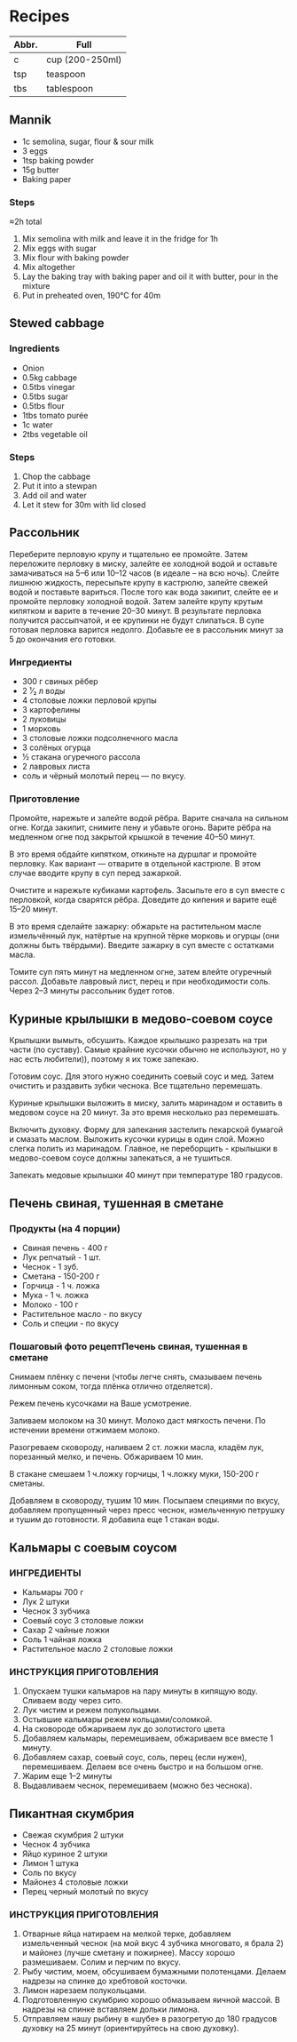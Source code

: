 # Recipes

| Abbr. | Full |
| --- | --- |
| c | cup (200-250ml) |
| tsp | teaspoon |
| tbs | tablespoon |

## Mannik

- 1c semolina, sugar, flour & sour milk
- 3 eggs
- 1tsp baking powder
- 15g butter
- Baking paper

### Steps

≈2h total

1. Mix semolina with milk and leave it in the fridge for 1h
1. Mix eggs with sugar
1. Mix flour with baking powder
1. Mix altogether
1. Lay the baking tray with baking paper and oil it with butter, pour in the mixture
1. Put in preheated oven, 190°C for 40m

## Stewed cabbage

### Ingredients

- Onion
- 0.5kg cabbage
- 0.5tbs vinegar
- 0.5tbs sugar
- 0.5tbs flour
- 1tbs tomato purée
- 1c water
- 2tbs vegetable oil

### Steps

1. Chop the cabbage
1. Put it into a stewpan
1. Add oil and water
1. Let it stew for 30m with lid closed

## Рассольник

Переберите перловую крупу и тщательно ее промойте. Затем переложите перловку в
миску, залейте ее холодной водой и оставьте замачиваться на 5–6 или 10–12 часов
(в идеале – на всю ночь). Слейте лишнюю жидкость, пересыпьте крупу в кастрюлю,
залейте свежей водой и поставьте вариться. После того как вода закипит, слейте
ее и промойте перловку холодной водой. Затем залейте крупу крутым кипятком и
варите в течение 20–30 минут. В результате перловка получится рассыпчатой, и ее
крупинки не будут слипаться. В супе готовая перловка варится недолго. Добавьте
ее в рассольник минут за 5 до окончания его готовки.

### Ингредиенты

- 300 г свиных рёбер
- 2 ¹⁄₂ л воды
- 4 столовые ложки перловой крупы
- 3 картофелины
- 2 луковицы
- 1 морковь
- 3 столовые ложки подсолнечного масла
- 3 солёных огурца
- ½ стакана огуречного рассола
- 2 лавровых листа
- соль и чёрный молотый перец — по вкусу.

### Приготовление

Промойте, нарежьте и залейте водой рёбра. Варите сначала на сильном огне. Когда
закипит, снимите пену и убавьте огонь. Варите рёбра на медленном огне под
закрытой крышкой в течение 40–50 минут.

В это время обдайте кипятком, откиньте на дуршлаг и промойте перловку. Как
вариант — отварите в отдельной кастрюле. В этом случае вводите крупу в суп перед
зажаркой.

Очистите и нарежьте кубиками картофель. Засыпьте его в суп вместе с перловкой,
когда сварятся рёбра. Доведите до кипения и варите ещё 15–20 минут.

В это время сделайте зажарку: обжарьте на растительном масле измельчённый лук,
натёртые на крупной тёрке морковь и огурцы (они должны быть твёрдыми). Введите
зажарку в суп вместе с остатками масла.

Томите суп пять минут на медленном огне, затем влейте огуречный рассол. Добавьте
лавровый лист, перец и при необходимости соль. Через 2–3 минуты рассольник будет
готов.

## Куриные крылышки в медово-соевом соусе

Крылышки вымыть, обсушить. Каждое крылышко разрезать на три части (по суставу).
Самые крайние кусочки обычно не используют, но у нас есть любители)), поэтому я
их тоже запекаю.

Готовим соус. Для этого нужно соединить соевый соус и мед. Затем очистить и
раздавить зубки чеснока. Все тщательно перемешать.

Куриные крылышки выложить в миску, залить маринадом и оставить в медовом соусе
на 20 минут. За это время несколько раз перемешать.

Включить духовку. Форму для запекания застелить пекарской бумагой и смазать
маслом.  Выложить кусочки курицы в один слой. Можно слегка полить из маринадом.
Главное, не переборщить - крылышки в медово-соевом соусе должны запекаться, а не
тушиться.

Запекать медовые крылышки 40 минут при температуре 180 градусов.

## Печень свиная, тушенная в сметане

### Продукты (на 4 порции)

- Свиная печень - 400 г
- Лук репчатый - 1 шт.
- Чеснок - 1 зуб.
- Сметана - 150-200 г
- Горчица - 1 ч. ложка
- Мука - 1 ч. ложка
- Молоко - 100 г
- Растительное масло - по вкусу
- Соль и специи - по вкусу

### Пошаговый фото рецептПечень свиная, тушенная в сметане

Снимаем плёнку с печени (чтобы легче снять, смазываем печень лимонным соком,
тогда плёнка отлично отделяется).

Режем печень кусочками на Ваше усмотрение.

Заливаем молоком на 30 минут. Молоко даст мягкость печени. По истечении времени
отжимаем молоко.

Разогреваем сковороду, наливаем 2 ст. ложки масла, кладём лук, порезанный мелко,
и печень. Обжариваем 10 мин.

В стакане смешаем 1 ч.ложку горчицы, 1 ч.ложку муки, 150-200 г сметаны.

Добавляем в сковороду, тушим 10 мин.  Посыпаем специями по вкусу, добавляем
пропущенный через пресс чеснок, измельченную петрушку и тушим до готовности. Я
добавила еще 1 стакан воды.

## Кальмары с соевым соусом

### ИНГРЕДИЕНТЫ

- Кальмары 700 г
- Лук 2 штуки
- Чеснок 3 зубчика
- Соевый соус 3 столовые ложки
- Сахар 2 чайные ложки
- Соль 1 чайная ложка
- Растительное масло 2 столовые ложки

### ИНСТРУКЦИЯ ПРИГОТОВЛЕНИЯ

1. Опускаем тушки кальмаров на пару минуты в кипящую воду. Сливаем воду через
   сито.
2. Лук чистим и режем полукольцами.
3. Остывшие кальмары режем кольцами/соломкой.
4. На сковороде обжариваем лук до золотистого цвета
5. Добавляем кальмары, перемешиваем, обжариваем все вместе 1 минуту.
6. Добавляем сахар, соевый соус, соль, перец (если нужен), перемешиваем. Делаем
   все очень быстро и на большом огне.
7. Жарим еще 1–2 минуты
8. Выдавливаем чеснок, перемешиваем (можно без чеснока).

## Пикантная скумбрия

- Свежая скумбрия 2 штуки
- Чеснок 4 зубчика
- Яйцо куриное 2 штуки
- Лимон 1 штука
- Соль по вкусу
- Майонез 4 столовые ложки
- Перец черный молотый по вкусу

### ИНСТРУКЦИЯ ПРИГОТОВЛЕНИЯ

1. Отварные яйца натираем на мелкой терке, добавляем измельченный чеснок
   (на мой вкус 4 зубчика многовато, я брала 2) и майонез (лучше сметану и пожирнее).
   Массу хорошо размешиваем. Солим и перчим по вкусу.
2. Рыбу чистим, моем, обсушиваем бумажными полотенцами.
   Делаем надрезы на спинке до хребтовой косточки.
3. Лимон нарезаем полукольцами.
1. Подготовленную скумбрию хорошо обмазываем яичной массой.
   В надрезы на спинке вставляем дольки лимона.
4. Отправляем нашу рыбину в «шубе» в разогретую до 180 градусов духовку
   на 25 минут (ориентируйтесь на свою духовку).
